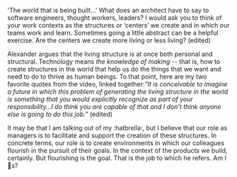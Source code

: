 'The world that is being built…’
What does an architect have to say to software engineers, thought workers, leaders? I would ask you to think of your work contexts as the structures or ‘centers’  we create and in which our teams work and learn.
Sometimes going a little abstract can be a helpful exercise.  Are the centers we create more living or less living? (edited)

Alexander argues that the living structure is at once both personal and structural. Technology means ​_the knowledge of making_​ -- that is, how to create structures in the world that help us do the things that we want and need to do to thrive as human beings.
To that point, here are my two favorite quotes from the video, linked together: ​*"It is conceivable to imagine a future in which this problem of generating the living structure in the world is something that you would explicitly recognize as part of your responsibility…I do think you are capable of that and I don’t think anyone else is going to do this job.”*​ (edited)

It may be that I am talking out of my :hatbrella:, but I believe that our role as managers is to facilitate and support the creation of these structures. In concrete terms, our role is to create environments in which our colleagues flourish in the pursuit of their goals. In the context of the products we build, certainly. But flourishing is the goal. That is the job to which he refers.
Am I :nut_and_bolt:s? 
